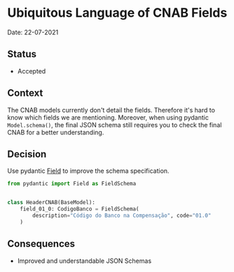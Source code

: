# Ubiquitous Language of CNAB Fields
Date: 22-07-2021


## Status
- Accepted


## Context
The CNAB models currently don't detail the fields. Therefore it's hard to know which fields we are mentioning. Moreover, when using pydantic `Model.schema()`, the final JSON schema still requires you to check the final CNAB for a better understanding.


## Decision
Use pydantic [Field](https://pydantic-docs.helpmanual.io/usage/schema/) to improve the schema specification.

```python
from pydantic import Field as FieldSchema


class HeaderCNAB(BaseModel):
    field_01_0: CodigoBanco = FieldSchema(
        description="Código do Banco na Compensação", code="01.0"
    )
```

## Consequences
- Improved and understandable JSON Schemas
